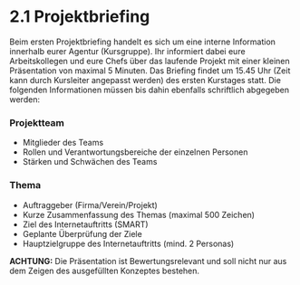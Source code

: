 # 2.1 Projektbriefing
Beim ersten Projektbriefing handelt es sich um eine interne Information innerhalb eurer Agentur (Kursgruppe). Ihr informiert dabei eure Arbeitskollegen und eure Chefs über das laufende Projekt mit einer kleinen Präsentation von maximal 5 Minuten. Das Briefing findet um 15.45 Uhr (Zeit kann durch Kursleiter angepasst werden) des ersten Kurstages statt. Die folgenden Informationen müssen bis dahin ebenfalls schriftlich abgegeben werden:
  
### Projektteam
* Mitglieder des Teams
* Rollen und Verantwortungsbereiche der einzelnen Personen
* Stärken und Schwächen des Teams

### Thema
* Auftraggeber (Firma/Verein/Projekt)
* Kurze Zusammenfassung des Themas (maximal 500 Zeichen)
* Ziel des Internetauftritts (SMART)
* Geplante Überprüfung der Ziele
* Hauptzielgruppe des Internetauftritts (mind. 2 Personas)

**ACHTUNG:** Die Präsentation ist Bewertungsrelevant und soll nicht nur aus dem Zeigen des ausgefüllten Konzeptes bestehen.